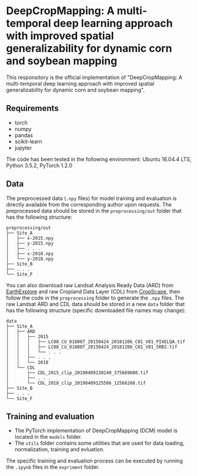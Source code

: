 # DeepCropMapping: A multi-temporal deep learning approach with improved spatial generalizability for dynamic corn and soybean mapping

This responsitory is the official implementation of "DeepCropMapping: A multi-temporal deep learning approach with improved spatial generalizability for dynamic corn and soybean mapping".

## Requirements

- torch
- numpy
- pandas
- scikit-learn
- jupyter

The code has been tested in the following environment:
Ubuntu 16.04.4 LTS, Python 3.5.2, PyTorch 1.2.0

## Data

The preprocessed data (`.npy` files) for model training and evaluation is directly available from the corresponding author upon requests. The preprocessed data should be stored in the `preprocessing/out` folder that has the following structure:

```
preprocessing/out
├── Site_A
│   ├── x-2015.npy
│   ├── y-2015.npy
│   ├── . . .
│   ├── x-2018.npy
│   └── y-2018.npy
├── Site_B
├── . . .
└── Site_F
```

You can also download raw Landsat Analysis Ready Data (ARD) from [EarthExplore](https://earthexplorer.usgs.gov/) and raw Cropland Data Layer (CDL) from [CropScape](https://nassgeodata.gmu.edu/CropScape/), then follow the code in the `preprocessing` folder to generate the `.npy` files. The raw Landsat ARD and CDL data should be stored in a new `data` folder that has the following structure (specific downloaded file names may change):

```
data
├── Site_A
│   ├── ARD
│   │   ├── 2015
│   │   │   ├── LC08_CU_018007_20150424_20181206_C01_V01_PIXELQA.tif
│   │   │   ├── LC08_CU_018007_20150424_20181206_C01_V01_SRB2.tif
│   │   │   └── . . .
│   │   ├── . . .
│   │   └── 2018
│   └── CDL
│       ├── CDL_2015_clip_20190409130240_375669680.tif
│       ├── . . .
│       └── CDL_2018_clip_20190409125506_12566268.tif
├── Site_B
├── . . .
└── Site_F
```

## Training and evaluation

- The PyTorch implementation of DeepCropMapping (DCM) model is located in the `models` folder.
- The `utils` folder contains some utilities that are used for data loading, normalization, training and evluation.

The specific training and evaluation process can be executed by running the `.ipynb` files in the `expriment` folder.
